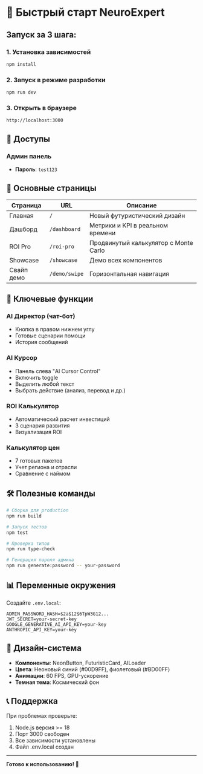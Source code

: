 # 🚀 Быстрый старт NeuroExpert

## Запуск за 3 шага:

### 1. Установка зависимостей
```bash
npm install
```

### 2. Запуск в режиме разработки
```bash
npm run dev
```

### 3. Открыть в браузере
```
http://localhost:3000
```

## 🔐 Доступы

### Админ панель
- **Пароль**: `test123`

## 📱 Основные страницы

| Страница | URL | Описание |
|----------|-----|----------|
| Главная | `/` | Новый футуристический дизайн |
| Дашборд | `/dashboard` | Метрики и KPI в реальном времени |
| ROI Pro | `/roi-pro` | Продвинутый калькулятор с Monte Carlo |
| Showcase | `/showcase` | Демо всех компонентов |
| Свайп демо | `/demo/swipe` | Горизонтальная навигация |

## 🤖 Ключевые функции

### AI Директор (чат-бот)
- Кнопка в правом нижнем углу
- Готовые сценарии помощи
- История сообщений

### AI Курсор
- Панель слева "AI Cursor Control"
- Включить toggle
- Выделить любой текст
- Выбрать действие (анализ, перевод и др.)

### ROI Калькулятор
- Автоматический расчет инвестиций
- 3 сценария развития
- Визуализация ROI

### Калькулятор цен
- 7 готовых пакетов
- Учет региона и отрасли
- Сравнение с наймом

## 🛠 Полезные команды

```bash
# Сборка для production
npm run build

# Запуск тестов
npm test

# Проверка типов
npm run type-check

# Генерация пароля админа
npm run generate:password -- your-password
```

## 📊 Переменные окружения

Создайте `.env.local`:
```env
ADMIN_PASSWORD_HASH=$2a$12$6TpW3G12...
JWT_SECRET=your-secret-key
GOOGLE_GENERATIVE_AI_API_KEY=your-key
ANTHROPIC_API_KEY=your-key
```

## 🎨 Дизайн-система

- **Компоненты**: NeonButton, FuturisticCard, AILoader
- **Цвета**: Неоновый синий (#00D9FF), фиолетовый (#BD00FF)
- **Анимации**: 60 FPS, GPU-ускорение
- **Темная тема**: Космический фон

## 📞 Поддержка

При проблемах проверьте:
1. Node.js версия >= 18
2. Порт 3000 свободен
3. Все зависимости установлены
4. Файл .env.local создан

---

**Готово к использованию! 🎉**